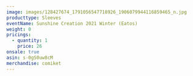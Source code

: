 ```yaml
---
image: images/128427674_1791056547718926_1906079944116859465_n.jpg
producttype: Sleeves
eventName: Sunshine Creation 2021 Winter (Eatos)
weight: 0
pricings:
  - quantity: 1
    price: 26
onsale: true
asin: s-0gS0uw8cM
merchandise: comiket
---
```


